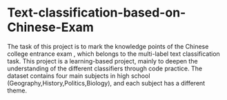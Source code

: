 # Text-classification-based-on-Chinese-Exam

The task of this project is to mark the knowledge points of the Chinese college entrance exam , which belongs to the multi-label text classification task.
This project is a learning-based project, mainly to deepen the understanding of the different classifiers through code practice. The dataset contains four main subjects in high school (Geography,History,Politics,Biology), and each subject has a different theme.
